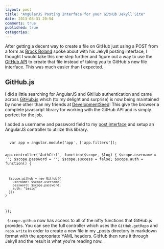```yaml
---
layout: post
title: "AngularJS Posting Interface for your GitHub Jekyll Site"
date: 2013-08-31 20:54
comments: true
published: true
categories: 
---
```

After getting a decent way to create a file on GitHub just using a POST from a form as [Brock Boland](http://brockboland.com/2013/07/jekyll-posting-interface/) spoke about with his Jekyll posting interface, I thought I would take this one step further and figure out a way to use the [GitHub API](http://developer.github.com/v3/) to create that file instead of taking you to GitHub's new file interface. This was much easier than I expected.

## GitHub.js
I did a little searching for AngularJS and GitHub authentication and came across [GitHub.js](https://github.com/michael/github) which (to my delight and surprise) is now being maintained by none other than my friends at [DevelopmentSeed](https://github.com/developmentseed)! This give the browser a complete javascript library for working with the GitHub API and is simply perfect for the job.

I added a username and password field to my [post interface](/new.html) and setup an AngularJS controller to utilize this library.

<code>
  var app = angular.module('app', ['app.filters']);

  app.controller('AuthCtrl', function($scope, $log) {
    $scope.username = '';
    $scope.password = '';
    $scope.success = false;
    $scope.auth = function() {
    
      $scope.github = new Github({
        username: $scope.username,
        password: $scope.password,
        auth: "basic"
      });
    }
  });
</code>

<code> $scope.github</code> now has access to all of the nifty functions that GitHub.js provides. You can see the full controller which uses the <code>GitHub.getRepo</code> and <code>repo.write</code> in order to create a new file in my _posts directory in markdown format with the appropriate YAML headers. GitHub then runs it through Jekyll and the result is what you're reading now.